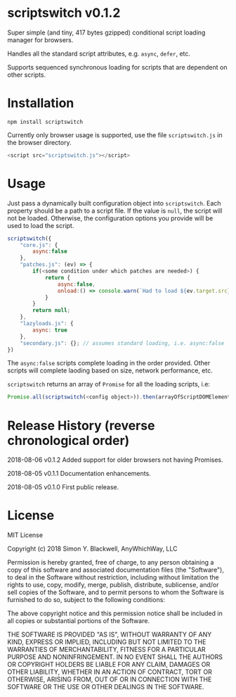 # scriptswitch v0.1.2

Super simple (and tiny, 417 bytes gzipped) conditional script loading manager for browsers.

Handles all the standard script attributes, e.g. `async`, `defer`, etc.

Supports sequenced synchronous loading for scripts that are dependent on other scripts.

# Installation

`npm install scriptswitch`

Currently only browser usage is supported, use the file `scriptswitch.js` in the browser directory.

```javascript
<script src="scriptswitch.js"></script>
```

# Usage

Just pass a dynamically built configuration object into `scriptswitch`. Each property should be a path to a script file.
If the value is `null`, the script will not be loaded. Otherwise, the configuration options you provide will be used to
load the script.

```javascript
scriptswitch({
	"core.js": {
		async:false
	},
	"patches.js": (ev) => {
		if(<some condition under which patches are needed>) {
			return {
				async:false,
				onload:() => console.warn(`Had to load ${ev.target.src}`)
			}
		}
		return null;
	},
	"lazyloads.js": {
		async: true
	},
	"secondary.js": {}; // assumes standard loading, i.e. async:false
})
```

The `async:false` scripts complete loading in the order provided. Other scripts will complete laoding based on size, network performance, etc.

`scriptswitch` returns an array of `Promise` for all the loading scripts, i.e:

```javascript
Promise.all(scriptswitch(<config object>)).then(arrayOfScriptDOMElements => ...);
```


# Release History (reverse chronological order)

2018-08-06 v0.1.2 Added support for older browsers not having Promises.

2018-08-05 v0.1.1 Documentation enhancements.

2018-08-05 v0.1.0 First public release.

# License

MIT License

Copyright (c) 2018 Simon Y. Blackwell, AnyWhichWay, LLC

Permission is hereby granted, free of charge, to any person obtaining a copy
of this software and associated documentation files (the "Software"), to deal
in the Software without restriction, including without limitation the rights
to use, copy, modify, merge, publish, distribute, sublicense, and/or sell
copies of the Software, and to permit persons to whom the Software is
furnished to do so, subject to the following conditions:

The above copyright notice and this permission notice shall be included in all
copies or substantial portions of the Software.

THE SOFTWARE IS PROVIDED "AS IS", WITHOUT WARRANTY OF ANY KIND, EXPRESS OR
IMPLIED, INCLUDING BUT NOT LIMITED TO THE WARRANTIES OF MERCHANTABILITY,
FITNESS FOR A PARTICULAR PURPOSE AND NONINFRINGEMENT. IN NO EVENT SHALL THE
AUTHORS OR COPYRIGHT HOLDERS BE LIABLE FOR ANY CLAIM, DAMAGES OR OTHER
LIABILITY, WHETHER IN AN ACTION OF CONTRACT, TORT OR OTHERWISE, ARISING FROM,
OUT OF OR IN CONNECTION WITH THE SOFTWARE OR THE USE OR OTHER DEALINGS IN THE
SOFTWARE.
